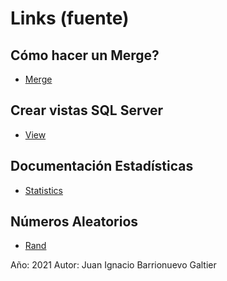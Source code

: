 # **Links (fuente)**

## Cómo hacer un Merge?
* [Merge](https://docs.microsoft.com/en-us/sql/t-sql/statements/merge-transact-sql?view=sql-server-ver15)

## Crear vistas SQL Server
* [View](https://docs.microsoft.com/en-us/sql/t-sql/statements/create-view-transact-sql?view=sql-server-ver15)

## Documentación Estadísticas
* [Statistics](https://docs.microsoft.com/en-us/sql/relational-databases/statistics/statistics?view=sql-server-ver15)

## Números Aleatorios
* [Rand](https://docs.microsoft.com/en-us/sql/t-sql/functions/rand-transact-sql?view=sql-server-ver15)




Año: 2021
Autor: Juan Ignacio Barrionuevo Galtier
